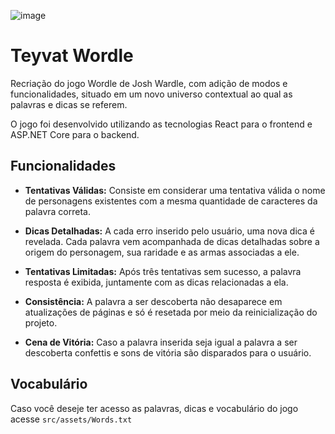   ![image](https://github.com/GabrielSouzaCandido/Wordle/assets/57289760/ba1d371c-bb61-40a5-a221-09bff7291981)


# Teyvat Wordle

Recriação do jogo Wordle de Josh Wardle, com adição de modos e funcionalidades, situado em um novo universo contextual ao qual as palavras e dicas se referem.

O jogo foi desenvolvido utilizando as tecnologias React para o frontend e ASP.NET Core para o backend.

## Funcionalidades

- **Tentativas Válidas:** Consiste em considerar uma tentativa válida o nome de personagens existentes com a mesma quantidade de caracteres da palavra correta.

- **Dicas Detalhadas:** A cada erro inserido pelo usuário, uma nova dica é revelada. Cada palavra vem acompanhada de dicas detalhadas sobre a origem do personagem, sua raridade e as armas associadas a ele.

- **Tentativas Limitadas:** Após três tentativas sem sucesso, a palavra resposta é exibida, juntamente com as dicas relacionadas a ela.

- **Consistência:** A palavra a ser descoberta não desaparece em atualizações de páginas e só é resetada por meio da reinicialização do projeto.
 
- **Cena de Vitória:** Caso a palavra inserida seja igual a palavra a ser descoberta confettis e sons de vitória são disparados para o usuário.

## Vocabulário

Caso você deseje ter acesso as palavras, dicas e vocabulário do jogo acesse `src/assets/Words.txt`
